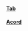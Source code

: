 #### [Tab](https://axetike.github.io/Axetike.github.io/lesson-18/tab/app "Табы и Анкорды")
#### [Acord](https://axetike.github.io/Axetike.github.io/lesson-18/acord/app "Табы и Анкорды")


